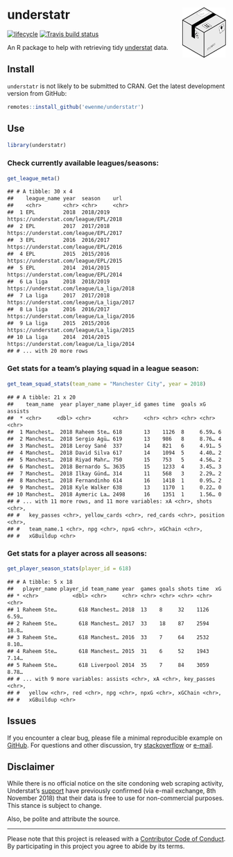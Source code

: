 
# understatr <img alt="understatr Logo" title="discogger" align="right" src="man/figures/understatr_logo.png" width="100" style="float:right;width:100px;"/>

[![lifecycle](https://img.shields.io/badge/lifecycle-experimental-orange.svg)](https://www.tidyverse.org/lifecycle/#experimental)
[![Travis build
status](https://travis-ci.org/ewenme/understatr.svg?branch=master)](https://travis-ci.org/ewenme/understatr)

An R package to help with retrieving tidy
[understat](https://understat.com/) data.

## Install

`understatr` is not likely to be submitted to CRAN. Get the latest
development version from GitHub:

``` r
remotes::install_github('ewenme/understatr')
```

## Use

``` r
library(understatr)
```

### Check currently available leagues/seasons:

``` r
get_league_meta()
```

    ## # A tibble: 30 x 4
    ##    league_name year  season    url                                      
    ##    <chr>       <chr> <chr>     <chr>                                    
    ##  1 EPL         2018  2018/2019 https://understat.com/league/EPL/2018    
    ##  2 EPL         2017  2017/2018 https://understat.com/league/EPL/2017    
    ##  3 EPL         2016  2016/2017 https://understat.com/league/EPL/2016    
    ##  4 EPL         2015  2015/2016 https://understat.com/league/EPL/2015    
    ##  5 EPL         2014  2014/2015 https://understat.com/league/EPL/2014    
    ##  6 La liga     2018  2018/2019 https://understat.com/league/La_liga/2018
    ##  7 La liga     2017  2017/2018 https://understat.com/league/La_liga/2017
    ##  8 La liga     2016  2016/2017 https://understat.com/league/La_liga/2016
    ##  9 La liga     2015  2015/2016 https://understat.com/league/La_liga/2015
    ## 10 La liga     2014  2014/2015 https://understat.com/league/La_liga/2014
    ## # ... with 20 more rows

### Get stats for a team’s playing squad in a league season:

``` r
get_team_squad_stats(team_name = "Manchester City", year = 2018)
```

    ## # A tibble: 21 x 20
    ##    team_name  year player_name player_id games time  goals xG    assists
    ##  * <chr>     <dbl> <chr>       <chr>     <chr> <chr> <chr> <chr> <chr>  
    ##  1 Manchest…  2018 Raheem Ste… 618       13    1126  8     6.59… 6      
    ##  2 Manchest…  2018 Sergio Agü… 619       13    986   8     8.76… 4      
    ##  3 Manchest…  2018 Leroy Sané  337       14    821   6     4.91… 5      
    ##  4 Manchest…  2018 David Silva 617       14    1094  5     4.40… 2      
    ##  5 Manchest…  2018 Riyad Mahr… 750       15    753   5     4.56… 2      
    ##  6 Manchest…  2018 Bernardo S… 3635      15    1233  4     3.45… 3      
    ##  7 Manchest…  2018 Ilkay Günd… 314       11    568   3     2.29… 2      
    ##  8 Manchest…  2018 Fernandinho 614       16    1418  1     0.95… 2      
    ##  9 Manchest…  2018 Kyle Walker 638       13    1170  1     0.22… 0      
    ## 10 Manchest…  2018 Aymeric La… 2498      16    1351  1     1.56… 0      
    ## # ... with 11 more rows, and 11 more variables: xA <chr>, shots <chr>,
    ## #   key_passes <chr>, yellow_cards <chr>, red_cards <chr>, position <chr>,
    ## #   team_name.1 <chr>, npg <chr>, npxG <chr>, xGChain <chr>,
    ## #   xGBuildup <chr>

### Get stats for a player across all seasons:

``` r
get_player_season_stats(player_id = 618)
```

    ## # A tibble: 5 x 18
    ##   player_name player_id team_name year  games goals shots time  xG   
    ## * <chr>           <dbl> <chr>     <chr> <chr> <chr> <chr> <chr> <chr>
    ## 1 Raheem Ste…       618 Manchest… 2018  13    8     32    1126  6.59…
    ## 2 Raheem Ste…       618 Manchest… 2017  33    18    87    2594  18.8…
    ## 3 Raheem Ste…       618 Manchest… 2016  33    7     64    2532  8.10…
    ## 4 Raheem Ste…       618 Manchest… 2015  31    6     52    1943  7.14…
    ## 5 Raheem Ste…       618 Liverpool 2014  35    7     84    3059  8.78…
    ## # ... with 9 more variables: assists <chr>, xA <chr>, key_passes <chr>,
    ## #   yellow <chr>, red <chr>, npg <chr>, npxG <chr>, xGChain <chr>,
    ## #   xGBuildup <chr>

## Issues

If you encounter a clear bug, please file a minimal reproducible example
on [GitHub](https://github.com/ewenme/understatr/issues). For questions
and other discussion, try [stackoverflow](https://stackoverflow.com/) or
[e-mail](ewenhenderson@gmail.com).

## Disclaimer

While there is no official notice on the site condoning web scraping
activity, Understat’s [support](support@understat.com) have previously
confirmed (via e-mail exchange, 8th November 2018) that their data is
free to use for non-commercial purposes. This stance is subject to
change.

Also, be polite and attribute the source.

-----

Please note that this project is released with a [Contributor Code of
Conduct](CODE_OF_CONDUCT.md). By participating in this project you agree
to abide by its terms.
